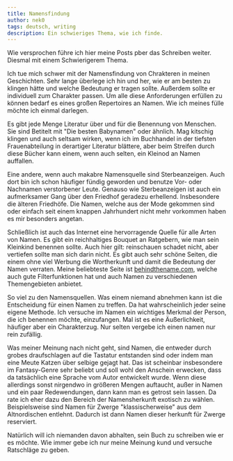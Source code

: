 ```yaml
---
title: Namensfindung
author: nek0
tags: deutsch, writing
description: Ein schwieriges Thema, wie ich finde.
---
```


Wie versprochen führe ich hier meine Posts pber das Schreiben weiter. Diesmal mit einem Schwierigerem
Thema.

Ich tue mich schwer mit der Namensfindung von Chrakteren in meinen Geschichten. Sehr lange überlege ich
hin und her, wie er am besten zu klingen hätte und welche Bedeutung er tragen sollte. Außerdem sollte er
individuell zum Charakter passen. Um alle diese Anforderungen erfüllen zu können bedarf es eines großen
Repertoires an Namen. Wie ich meines fülle möchte ich einmal darlegen.

Es gibt jede Menge Literatur über und für die Benennung von Menschen. Sie sind Betitelt mit "Die besten
Babynamen" oder ähnlich. Mag kitschig klingen und auch seltsam wirken, wenn ich im Buchhandel in der
tiefsten Frauenabteilung in derartiger Literatur blättere, aber beim Streifen durch diese Bücher kann
einem, wenn auch selten, ein Kleinod an Namen auffallen.

Eine andere, wenn auch makabre Namensquelle sind Sterbeanzeigen. Auch dort bin ich schon häufiger fündig
geworden und benutze Vor- oder Nachnamen verstorbener Leute. Genauso wie Sterbeanzeigen ist auch ein
aufmerksamer Gang über den Friedhof geradezu erhellend. Insbesondere die älteren Friedhöfe. Die Namen,
welche aus der Mode gekommen sind oder einfach seit einem knappen Jahrhundert nicht mehr vorkommen haben
es mir besonders angetan.

Schließlich ist auch das Internet eine hervorragende Quelle für alle Arten von Namen. Es gibt ein
reichhaltiges Bouquet an Ratgebern, wie man sein Kleinkind benennen sollte. Auch hier gilt: reinschauen
schadet nicht, aber vertiefen sollte man sich darin nicht. Es gibt auch sehr schöne Seiten, die einem ohne
viel Werbung die Wortherkunft und damit die Bedeutung der Namen verraten. Meine beliebteste Seite ist
[behindthename.com][behindthename], welche auch gute Filterfunktionen hat und auch Namen zu verschiedenen
Themengebieten anbietet.

So viel zu den Namensquellen. Was einem niemand abnehmen kann ist die Entscheidung für einen Namen zu
treffen. Da hat wahrscheinlich jeder seine eigene Methode. Ich versuche im Namen ein wichtiges Merkmal
der Person, die ich benennen möchte, einzufangen. Mal ist es eine Äußerlichkeit, häufiger aber ein
Charakterzug. Nur selten vergebe ich einen namen nur rein zufällig.

Was meiner Meinung nach nicht geht, sind Namen, die entweder durch grobes draufschlagen auf die Tastatur
entstanden sind oder indem man eine Meute Katzen über selbige gejagt hat. Das ist scheinbar insbesondere
im Fantasy-Genre sehr beliebt und soll wohl den Anschein erwecken, dass da tatsächlich eine Sprache vom
Autor entwickelt wurde. Wenn diese allerdings sonst nirgendwo in größeren Mengen auftaucht, außer in
Namen und ein paar Redewendungen, dann kann man es getrost sein lassen. Da rate ich eher dazu den Bereich
der Namensherkunft exotisch zu wählen. Beispielsweise sind Namen für Zwerge "klassischerweise" aus dem
Altnordischen entlehnt. Dadurch ist dann Namen dieser herkunft für Zwerge reserviert.

Natürlich will ich niemanden davon abhalten, sein Buch zu schreiben wie er es möchte. Wie immer gebe ich
nur meine Meinung kund und versuche Ratschläge zu geben.

[behindthename]: http://www.behindthename.com/
